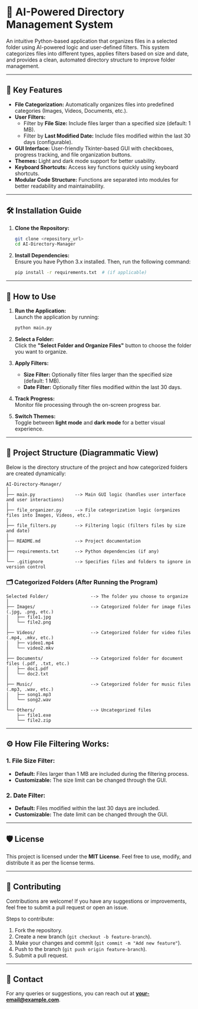 # 📂 AI-Powered Directory Management System

An intuitive Python-based application that organizes files in a selected folder using AI-powered logic and user-defined filters. This system categorizes files into different types, applies filters based on size and date, and provides a clean, automated directory structure to improve folder management.

---

## 🔑 Key Features
- **File Categorization:** Automatically organizes files into predefined categories (Images, Videos, Documents, etc.).
- **User Filters:**  
  - Filter by **File Size:** Include files larger than a specified size (default: 1 MB).  
  - Filter by **Last Modified Date:** Include files modified within the last 30 days (configurable).
- **GUI Interface:** User-friendly Tkinter-based GUI with checkboxes, progress tracking, and file organization buttons.
- **Themes:** Light and dark mode support for better usability.
- **Keyboard Shortcuts:** Access key functions quickly using keyboard shortcuts.
- **Modular Code Structure:** Functions are separated into modules for better readability and maintainability.

---

## 🛠 Installation Guide

1. **Clone the Repository:**
   ```bash
   git clone <repository_url>
   cd AI-Directory-Manager
   ```

2. **Install Dependencies:**  
   Ensure you have Python 3.x installed. Then, run the following command:
   ```bash
   pip install -r requirements.txt  # (if applicable)
   ```

---

## 🚀 How to Use

1. **Run the Application:**  
   Launch the application by running:
   ```bash
   python main.py
   ```

2. **Select a Folder:**  
   Click the **"Select Folder and Organize Files"** button to choose the folder you want to organize.

3. **Apply Filters:**  
   - **Size Filter:** Optionally filter files larger than the specified size (default: 1 MB).  
   - **Date Filter:** Optionally filter files modified within the last 30 days.

4. **Track Progress:**  
   Monitor file processing through the on-screen progress bar.

5. **Switch Themes:**  
   Toggle between **light mode** and **dark mode** for a better visual experience.

---

## 📂 Project Structure (Diagrammatic View)

Below is the directory structure of the project and how categorized folders are created dynamically:

```
AI-Directory-Manager/
│
├── main.py               --> Main GUI logic (handles user interface and user interactions)
│
├── file_organizer.py     --> File categorization logic (organizes files into Images, Videos, etc.)
│
├── file_filters.py       --> Filtering logic (filters files by size and date)
│
├── README.md             --> Project documentation
│
├── requirements.txt      --> Python dependencies (if any)
│
└── .gitignore            --> Specifies files and folders to ignore in version control
```

### 🗂 Categorized Folders (After Running the Program)
```
Selected Folder/                --> The folder you choose to organize
│
├── Images/                     --> Categorized folder for image files (.jpg, .png, etc.)
│   ├── file1.jpg
│   └── file2.png
│
├── Videos/                     --> Categorized folder for video files (.mp4, .mkv, etc.)
│   ├── video1.mp4
│   └── video2.mkv
│
├── Documents/                  --> Categorized folder for document files (.pdf, .txt, etc.)
│   ├── doc1.pdf
│   └── doc2.txt
│
├── Music/                      --> Categorized folder for music files (.mp3, .wav, etc.)
│   ├── song1.mp3
│   └── song2.wav
│
└── Others/                     --> Uncategorized files
    ├── file1.exe
    └── file2.zip
```

---

## ⚙️ How File Filtering Works:
### 1. **File Size Filter:**
   - **Default:** Files larger than 1 MB are included during the filtering process.
   - **Customizable:** The size limit can be changed through the GUI.

### 2. **Date Filter:**
   - **Default:** Files modified within the last 30 days are included.
   - **Customizable:** The date limit can be changed through the GUI.

---

## 🛡 License
This project is licensed under the **MIT License**. Feel free to use, modify, and distribute it as per the license terms.

---

## 🤝 Contributing
Contributions are welcome! If you have any suggestions or improvements, feel free to submit a pull request or open an issue.

Steps to contribute:
1. Fork the repository.
2. Create a new branch (`git checkout -b feature-branch`).
3. Make your changes and commit (`git commit -m "Add new feature"`).
4. Push to the branch (`git push origin feature-branch`).
5. Submit a pull request.

---

## 📧 Contact
For any queries or suggestions, you can reach out at **your-email@example.com**.
